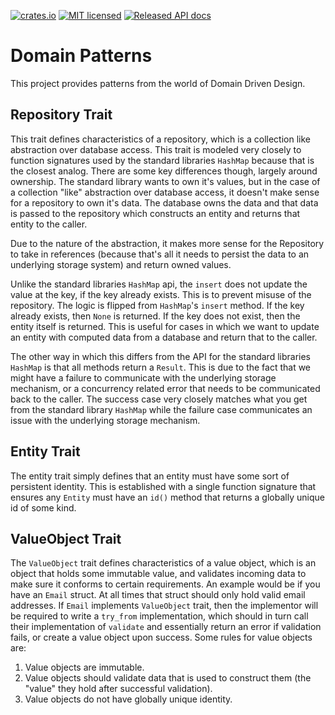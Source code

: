 [![crates.io](http://meritbadge.herokuapp.com/domain_patterns)](https://crates.io/crates/domain_patterns)
[![MIT licensed](https://img.shields.io/badge/license-MIT-blue.svg)](./LICENSE)
[![Released API docs](https://docs.rs/domain_patterns/badge.svg)](https://docs.rs/domain_patterns)

# Domain Patterns

This project provides patterns from the world of Domain Driven Design.

## Repository Trait

This trait defines characteristics of a repository, which is a collection like abstraction over
database access.  This trait is modeled very closely to function signatures used by the standard
libraries `HashMap` because that is the closest analog.  There are some key differences though, largely
around ownership.  The standard library wants to own it's values, but in the case of a collection "like"
abstraction over database access, it doesn't make sense for a repository to own it's data.  The database owns
the data and that data is passed to the repository which constructs an entity and returns that entity to the caller.

Due to the nature of the abstraction, it makes more sense for the Repository to take in references (because that's
all it needs to persist the data to an underlying storage system) and return owned values.

Unlike the standard libraries `HashMap` api, the `insert` does not update the value at the key, if the key already exists.
This is to prevent misuse of the repository.  The logic is flipped from `HashMap`'s `insert` method.  If the key already
exists, then `None` is returned.  If the key does not exist, then the entity itself is returned.  This is useful for cases
in which we want to update an entity with computed data from a database and return that to the caller.

The other way in which this differs from the API for the standard libraries `HashMap` is that all methods return a `Result`.
This is due to the fact that we might have a failure to communicate with the underlying storage mechanism, or a
concurrency related error that needs to be communicated back to the caller.  The success case very closely matches what you get
from the standard library `HashMap` while the failure case communicates an issue with the underlying storage mechanism.

## Entity Trait

The entity trait simply defines that an entity must have some sort of persistent identity.  This is established with a single function
signature that ensures any `Entity` must have an `id()` method that returns a globally unique id of some kind.

## ValueObject Trait

The `ValueObject` trait defines characteristics of a value object, which is an object that holds some immutable value, and validates
incoming data to make sure it conforms to certain requirements.  An example would be if you have an `Email` struct.  At all times that
struct should only hold valid email addresses.  If `Email` implements `ValueObject` trait, then the implementor will be required to
write a `try_from` implementation, which should in turn call their implementation of `validate` and essentially return an error
if validation fails, or create a value object upon success.  Some rules for value objects are:

1. Value objects are immutable.
2. Value objects should validate data that is used to construct them (the "value" they hold after successful validation).
3. Value objects do not have globally unique identity.
